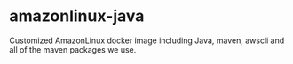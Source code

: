 # amazonlinux-java

Customized AmazonLinux docker image including Java, maven, awscli and all of the maven packages we use.